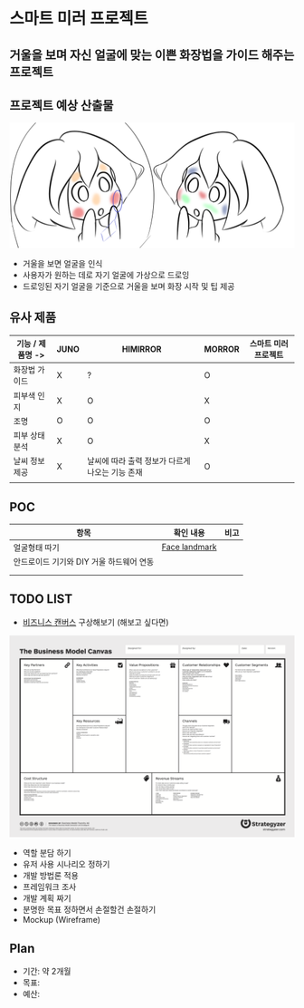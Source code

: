 # 스마트 미러 프로젝트
거울을 보며 자신 얼굴에 맞는 이쁜 화장법을 가이드 해주는 프로젝트
------------

## 프로젝트 예상 산출물

<img src="img/prototype.png">

- 거울을 보면 얼굴을 인식
- 사용자가 원하는 데로 자기 얼굴에 가상으로 드로잉
- 드로잉된 자기 얼굴을 기준으로 거울을 보며 화장 시작 및 팁 제공

## 유사 제품

| 기능 / 제품명 ->  | JUNO  | HIMIRROR  | MORROR  | 스마트 미러 프로젝트  |
|---|---|---|---|---|
| 화장법 가이드  | X  | ?  | O  |   |
| 피부색 인지  | X  | O  | X  |   |
| 조명  | O  | O  | O  |   |
| 피부 상태 분석  | X  | O  | X  |   |
| 날씨 정보 제공  | X  | 날씨에 따라 출력 정보가 다르게 나오는 기능 존재  | O  |   |
|   |   |   |   |   |

## POC

| 항목  | 확인 내용  | 비고  |
|---|---|---|
| 얼굴형태 따기 | [Face landmark](https://docs.opencv.org/3.4/d2/d42/tutorial_face_landmark_detection_in_an_image.html)  |   |
| 안드로이드 기기와 DIY 거울 하드웨어 연동  |   |   |
|   |   |   |
|   |   |   |

## TODO LIST

- [비즈니스 캔버스](http://blog.naver.com/PostView.nhn?blogId=whyble&logNo=220650085873) 구상해보기 (해보고 싶다면)

<img src="img/BMC.png">

- 역할 분담 하기
- 유저 사용 시나리오 정하기
- 개발 방법론 적용
- 프레임워크 조사
- 개발 계획 짜기
- 분명한 목표 정하면서 손절할건 손절하기
- Mockup (Wireframe)

## Plan

- 기간: 약 2개월
- 목표: 
- 예산: 
